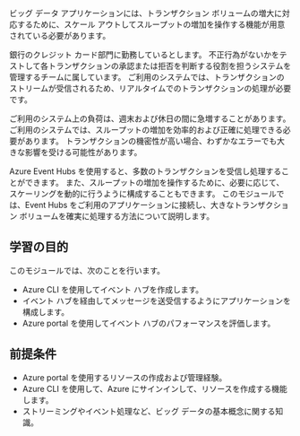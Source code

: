 ビッグ データ アプリケーションには、トランザクション ボリュームの増大に対応するために、スケール アウトしてスループットの増加を操作する機能が用意されている必要があります。

銀行のクレジット カード部門に勤務しているとします。 不正行為がないかをテストして各トランザクションの承認または拒否を判断する役割を担うシステムを管理するチームに属しています。 ご利用のシステムでは、トランザクションのストリームが受信されるため、リアルタイムでのトランザクションの処理が必要です。

ご利用のシステム上の負荷は、週末および休日の間に急増することがあります。 ご利用のシステムでは、スループットの増加を効率的および正確に処理できる必要があります。 トランザクションの機密性が高い場合、わずかなエラーでも大きな影響を受ける可能性があります。

Azure Event Hubs を使用すると、多数のトランザクションを受信し処理することができます。 また、スループットの増加を操作するために、必要に応じて、スケーリングを動的に行うように構成することもできます。
このモジュールでは、Event Hubs をご利用のアプリケーションに接続し、大きなトランザクション ボリュームを確実に処理する方法について説明します。

## <a name="learning-objectives"></a>学習の目的

このモジュールでは、次のことを行います。

- Azure CLI を使用してイベント ハブを作成します。
- イベント ハブを経由してメッセージを送受信するようにアプリケーションを構成します。
- Azure portal を使用してイベント ハブのパフォーマンスを評価します。

## <a name="prerequisites"></a>前提条件

- Azure portal を使用するリソースの作成および管理経験。
- Azure CLI を使用して、Azure にサインインして、リソースを作成する機能します。
- ストリーミングやイベント処理など、ビッグ データの基本概念に関する知識。

